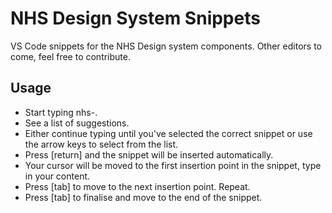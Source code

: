 # NHS Design System Snippets 
VS Code snippets for the NHS Design system components. Other editors to come, feel free to contribute. 

## Usage
- Start typing nhs-.
- See a list of suggestions.
- Either continue typing until you've selected the correct snippet or use the arrow keys to select from the list.
- Press [return] and the snippet will be inserted automatically.
- Your cursor will be moved to the first insertion point in the snippet, type in your content.
- Press [tab] to move to the next insertion point. Repeat.
- Press [tab] to finalise and move to the end of the snippet.
